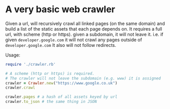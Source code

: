 A very basic web crawler
========================

Given a url, will recursively crawl all linked pages (on the same domain) and build a list of the static assets that each page depends on.
It requires a full url, with scheme (http or https).
given a subdomain, it will not leave it. i.e. if given `developer.google.com` it will not crawl any pages outside of `developer.google.com`
It also will not follow redirects.

Usage:
```ruby
require './crawler.rb'

# A scheme (http or https) is required.
# The crawler will not leave the subdomain (e.g. www) it is assigned
crawler = Crawler.new("https://www.google.co.uk")
crawler.crawl

crawler.pages # a hash of all assets keyed by url
crawler.to_json # the same thing in JSON
```